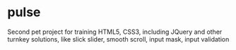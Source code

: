 # pulse
Second pet project for training HTML5, CSS3, including JQuery and other turnkey solutions, like slick slider, smooth scroll, input mask, input validation